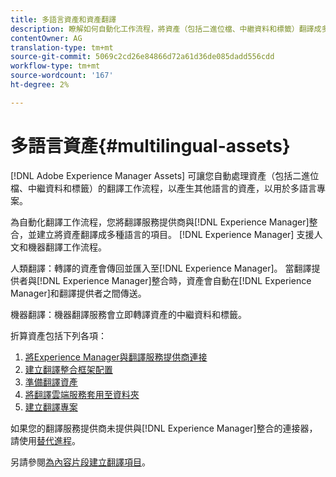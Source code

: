 ```yaml
---
title: 多語言資產和資產翻譯
description: 瞭解如何自動化工作流程，將資產（包括二進位檔、中繼資料和標籤）翻譯成多種語言。
contentOwner: AG
translation-type: tm+mt
source-git-commit: 5069c2cd26e84866d72a61d36de085dadd556cdd
workflow-type: tm+mt
source-wordcount: '167'
ht-degree: 2%

---
```



# 多語言資產{#multilingual-assets}

[!DNL Adobe Experience Manager Assets] 可讓您自動處理資產（包括二進位檔、中繼資料和標籤）的翻譯工作流程，以產生其他語言的資產，以用於多語言專案。

為自動化翻譯工作流程，您將翻譯服務提供商與[!DNL Experience Manager]整合，並建立將資產翻譯成多種語言的項目。 [!DNL Experience Manager] 支援人文和機器翻譯工作流程。

人類翻譯：轉譯的資產會傳回並匯入至[!DNL Experience Manager]。 當翻譯提供者與[!DNL Experience Manager]整合時，資產會自動在[!DNL Experience Manager]和翻譯提供者之間傳送。

機器翻譯：機器翻譯服務會立即轉譯資產的中繼資料和標籤。

折算資產包括下列各項：

1. [將Experience Manager與翻譯服務提供商連接](/help/sites-administering/tc-tic.md#connecting-to-a-translation-service-provider)
1. [建立翻譯整合框架配置](/help/sites-administering/tc-tic.md)
1. [準備翻譯資產](preparing-assets-for-translation.md)
1. [將翻譯雲端服務套用至資料夾](transition-cloud-services.md)
1. [建立翻譯專案](translation-projects.md)

如果您的翻譯服務提供商未提供與[!DNL Experience Manager]整合的連接器，請使用[替代進程](/help/sites-administering/tc-manage.md#exporting-a-translation-job)。

另請參閱[為內容片段建立翻譯項目](creating-translation-projects-for-content-fragments.md)。
